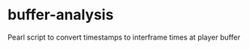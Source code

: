 buffer-analysis
===============

Pearl script to convert timestamps to interframe times at player buffer
